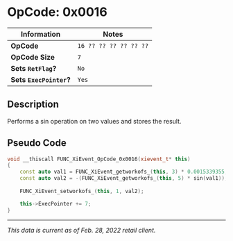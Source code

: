 # OpCode: 0x0016

| Information               | Notes |
|---                        |---    |
| **OpCode**                | `16 ?? ?? ?? ?? ?? ??` |
| **OpCode Size**           | `7`   |
| **Sets `RetFlag`?**       | `No`  |
| **Sets `ExecPointer`?**   | `Yes` |

## Description

Performs a sin operation on two values and stores the result.

## Pseudo Code

```cpp
void __thiscall FUNC_XiEvent_OpCode_0x0016(xievent_t* this)
{
    const auto val1 = FUNC_XiEvent_getworkofs_(this, 3) * 0.0015339355;
    const auto val2 = -(FUNC_XiEvent_getworkofs_(this, 5) * sin(val1));
    
    FUNC_XiEvent_setworkofs_(this, 1, val2);

    this->ExecPointer += 7;
}
```

---

_This data is current as of Feb. 28, 2022 retail client._